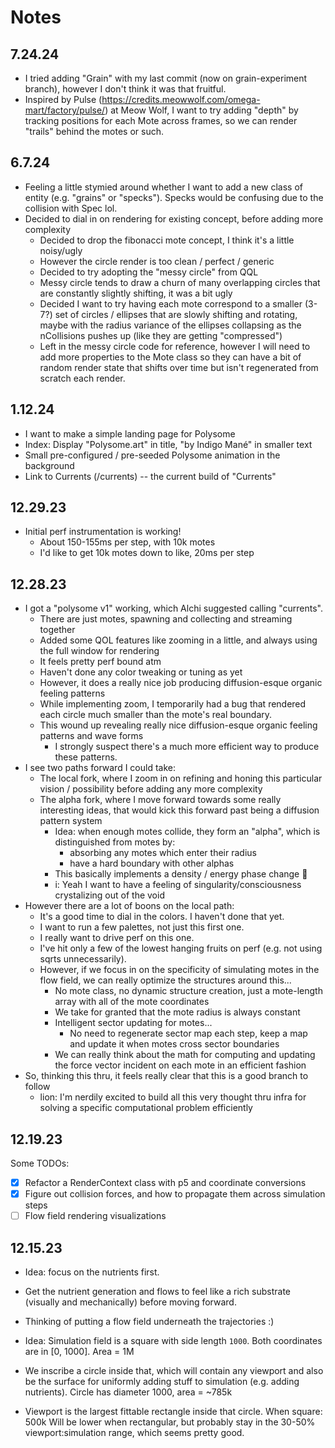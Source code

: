 # Notes

## 7.24.24

- I tried adding "Grain" with my last commit (now on grain-experiment branch), however I don't think it was that fruitful.
- Inspired by Pulse (https://credits.meowwolf.com/omega-mart/factory/pulse/) at Meow Wolf, I want to try adding "depth" by tracking positions for each Mote across frames, so we can render "trails" behind the motes or such.

## 6.7.24

- Feeling a little stymied around whether I want to add a new class of entity (e.g. "grains" or "specks"). Specks would be confusing due to the collision with Spec lol.
- Decided to dial in on rendering for existing concept, before adding more complexity
  - Decided to drop the fibonacci mote concept, I think it's a little noisy/ugly
  - However the circle render is too clean / perfect / generic
  - Decided to try adopting the "messy circle" from QQL
  - Messy circle tends to draw a churn of many overlapping circles that are constantly slightly shifting, it was a bit ugly
  - Decided I want to try having each mote correspond to a smaller (3-7?) set of circles / ellipses that are slowly shifting and rotating, maybe with the radius variance of the ellipses collapsing as the nCollisions pushes up (like they are getting "compressed")
  - Left in the messy circle code for reference, however I will need to add more properties to the Mote class so they can have a bit of random render state that shifts over time but isn't regenerated from scratch each render.

## 1.12.24

- I want to make a simple landing page for Polysome
- Index: Display "Polysome.art" in title, "by Indigo Mané" in smaller text
- Small pre-configured / pre-seeded Polysome animation in the background
- Link to Currents (/currents) -- the current build of "Currents"

## 12.29.23

- Initial perf instrumentation is working!
  - About 150-155ms per step, with 10k motes
  - I'd like to get 10k motes down to like, 20ms per step

## 12.28.23

- I got a "polysome v1" working, which Alchi suggested calling "currents".
  - There are just motes, spawning and collecting and streaming together
  - Added some QOL features like zooming in a little, and always using the full window for rendering
  - It feels pretty perf bound atm
  - Haven't done any color tweaking or tuning as yet
  - However, it does a really nice job producing diffusion-esque organic feeling patterns
  - While implementing zoom, I temporarily had a bug that rendered each circle much smaller than the mote's real boundary.
  - This wound up revealing really nice diffusion-esque organic feeling patterns and wave forms
    - I strongly suspect there's a much more efficient way to produce these patterns.
- I see two paths forward I could take:
  - The local fork, where I zoom in on refining and honing this particular vision / possibility before adding any more complexity
  - The alpha fork, where I move forward towards some really interesting ideas, that would kick this forward past being a diffusion pattern system
    - Idea: when enough motes collide, they form an "alpha", which is distinguished from motes by:
      - absorbing any motes which enter their radius
      - have a hard boundary with other alphas
    - This basically implements a density / energy phase change 🦁
    - i: Yeah I want to have a feeling of singularity/consciousness crystalizing out of the void
- However there are a lot of boons on the local path:
  - It's a good time to dial in the colors. I haven't done that yet.
  - I want to run a few palettes, not just this first one.
  - I really want to drive perf on this one.
  - I've hit only a few of the lowest hanging fruits on perf (e.g. not using sqrts unnecessarily).
  - However, if we focus in on the specificity of simulating motes in the flow field, we can really optimize the structures around this...
    - No mote class, no dynamic structure creation, just a mote-length array with all of the mote coordinates
    - We take for granted that the mote radius is always constant
    - Intelligent sector updating for motes...
      - No need to regenerate sector map each step, keep a map and update it when motes cross sector boundaries
    - We can really think about the math for computing and updating the force vector incident on each mote in an efficient fashion
- So, thinking this thru, it feels really clear that this is a good branch to follow
  - lion: I'm nerdily excited to build all this very thought thru infra for solving a specific computational problem efficiently

## 12.19.23

Some TODOs:

- [x] Refactor a RenderContext class with p5 and coordinate conversions
- [x] Figure out collision forces, and how to propagate them across simulation steps
- [ ] Flow field rendering visualizations

## 12.15.23

- Idea: focus on the nutrients first.
- Get the nutrient generation and flows to feel like a rich substrate (visually and mechanically) before moving forward.
- Thinking of putting a flow field underneath the trajectories :)

- Idea: Simulation field is a square with side length `1000`. Both coordinates are in [0, 1000]. Area = 1M
- We inscribe a circle inside that, which will contain any viewport and also be the surface for uniformly adding stuff to simulation (e.g. adding nutrients).
  Circle has diameter 1000, area = ~785k
- Viewport is the largest fittable rectangle inside that circle.
  When square: 500k
  Will be lower when rectangular, but probably stay in the 30-50% viewport:simulation range, which seems pretty good.
